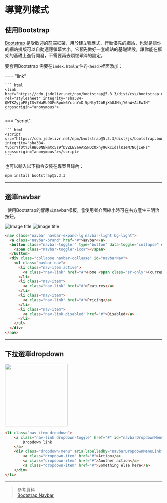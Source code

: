 # 導覽列樣式


## 使用Bootstrap

[Bootstrap](https://getbootstrap.com) 是受歡迎的前端框架，用於建立響應式、行動優先的網站，也就是讓你的網站排版可以自動適應螢幕大小。它預先做好一套網站的基礎建設，讓你能在框架的基礎上進行開發，不需要再去煩惱瑣碎的設定。  

要套用Bootstrap 需要在`index.html`文件的`<head>`裡面添加：

=== "link"

    ``` html
    <link href="https://cdn.jsdelivr.net/npm/bootstrap@5.3.3/dist/css/bootstrap.min.css" rel="stylesheet" integrity="sha384-QWTKZyjpPEjISv5WaRU9OFeRpok6YctnYmDr5pNlyT2bRjXh0JMhjY6hW+ALEwIH" crossorigin="anonymous">
    ```

=== "script"

    ``` html
    <script src="https://cdn.jsdelivr.net/npm/bootstrap@5.3.3/dist/js/bootstrap.bundle.min.js" integrity="sha384-YvpcrYf0tY3lHB60NNkmXc5s9fDVZLESaAA55NDzOxhy9GkcIdslK1eN7N6jIeHz" crossorigin="anonymous"></script>
    ```


也可以輸入以下指令安裝在專案目錄內：
```bash
npm install bootstrap@5.3.3
```

---

## 選單navbar
 
使用Bootstrap的響應式navbar樣板，當使用者介面縮小時可在右方產生三明治按鈕。

![Image title](/assets/images/navbar.jpg)
![Image title](/assets/images/expand.jpg)

```html
<nav class="navbar navbar-expand-lg navbar-light bg-light">
  <a class="navbar-brand" href="#">Navbar</a>
  <button class="navbar-toggler" type="button" data-toggle="collapse" data-target="#navbarNav" aria-controls="navbarNav" aria-expanded="false" aria-label="Toggle navigation">
    <span class="navbar-toggler-icon"></span>
  </button>
  <div class="collapse navbar-collapse" id="navbarNav">
    <ul class="navbar-nav">
      <li class="nav-item active">
        <a class="nav-link" href="#">Home <span class="sr-only">(current)</span></a>
      </li>
      <li class="nav-item">
        <a class="nav-link" href="#">Features</a>
      </li>
      <li class="nav-item">
        <a class="nav-link" href="#">Pricing</a>
      </li>
      <li class="nav-item">
        <a class="nav-link disabled" href="#">Disabled</a>
      </li>
    </ul>
  </div>
</nav>
```

---

## 下拉選單dropdown


<img src="/assets/images/dropdown.jpg" width="200"/>

```html
<li class="nav-item dropdown">
    <a class="nav-link dropdown-toggle" href="#" id="navbarDropdownMenuLink" data-toggle="dropdown" aria-haspopup="true" aria-expanded="false">
        Dropdown link
    </a>
    <div class="dropdown-menu" aria-labelledby="navbarDropdownMenuLink">
        <a class="dropdown-item" href="#">Action</a>
        <a class="dropdown-item" href="#">Another action</a>
        <a class="dropdown-item" href="#">Something else here</a>
    </div>
</li>
```

---


> 參考資料  
> [Bootstrap Navbar](https://getbootstrap.com/docs/4.0/components/navbar/)



